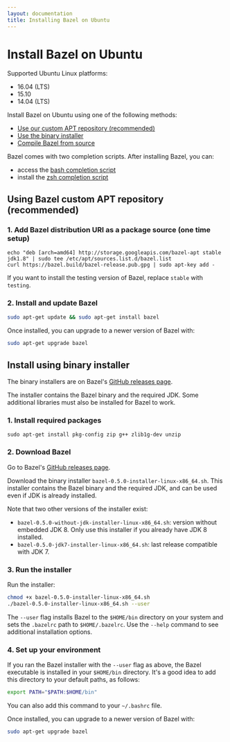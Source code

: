 ```yaml
---
layout: documentation
title: Installing Bazel on Ubuntu
---
```


# <a name="ubuntu"></a>Install Bazel on Ubuntu

Supported Ubuntu Linux platforms:

*   16.04 (LTS)
*   15.10
*   14.04 (LTS)

Install Bazel on Ubuntu using one of the following methods:

*   [Use our custom APT repository (recommended)](#install-on-ubuntu)
*   [Use the binary installer](#install-with-installer-ubuntu)
*   [Compile Bazel from source](install-compile-source.md)

Bazel comes with two completion scripts. After installing Bazel, you can:

*   access the [bash completion script](install.md)
*   install the [zsh completion script](install.md)

## <a name="install-on-ubuntu"></a> Using Bazel custom APT repository (recommended)

### 1. Add Bazel distribution URI as a package source (one time setup)

```
echo "deb [arch=amd64] http://storage.googleapis.com/bazel-apt stable jdk1.8" | sudo tee /etc/apt/sources.list.d/bazel.list
curl https://bazel.build/bazel-release.pub.gpg | sudo apt-key add -
```

If you want to install the testing version of Bazel, replace `stable` with
`testing`.

### 2. Install and update Bazel

```bash
sudo apt-get update && sudo apt-get install bazel
```

Once installed, you can upgrade to a newer version of Bazel with:

```bash
sudo apt-get upgrade bazel
```

## <a name="install-with-installer-ubuntu"></a>Install using binary installer

The binary installers are on Bazel's [GitHub releases page](https://github.com/bazelbuild/bazel/releases").

The installer contains the Bazel binary and the required JDK. Some additional
libraries must also be installed for Bazel to work.

### 1. Install required packages

```
sudo apt-get install pkg-config zip g++ zlib1g-dev unzip
```

### 2. Download Bazel

Go to Bazel's [GitHub releases page](https://github.com/bazelbuild/bazel/releases).

Download the binary installer `bazel-0.5.0-installer-linux-x86_64.sh`. This
installer contains the Bazel binary and the required JDK, and can be used even
if JDK is already installed.

Note that two other versions of the installer exist:
*   `bazel-0.5.0-without-jdk-installer-linux-x86_64.sh`: version without
    embedded JDK 8. Only use this installer if you already have JDK 8 installed.
*   `bazel-0.5.0-jdk7-installer-linux-x86_64.sh`: last release compatible
    with JDK 7.

### 3. Run the installer

Run the installer:

```bash
chmod +x bazel-0.5.0-installer-linux-x86_64.sh
./bazel-0.5.0-installer-linux-x86_64.sh --user
```

The `--user` flag installs Bazel to the `$HOME/bin` directory on your system and
sets the `.bazelrc` path to `$HOME/.bazelrc`. Use the `--help` command to see
additional installation options.

### 4. Set up your environment

If you ran the Bazel installer with the `--user` flag as above, the Bazel
executable is installed in your `$HOME/bin` directory. It's a good idea to add
this directory to your default paths, as follows:

```bash
export PATH="$PATH:$HOME/bin"
```

You can also add this command to your `~/.bashrc` file.

Once installed, you can upgrade to a newer version of Bazel with:

```bash
sudo apt-get upgrade bazel
```

